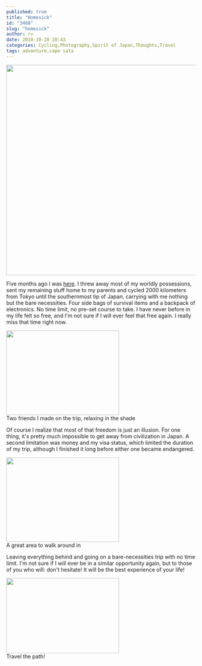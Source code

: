 ```yaml
---
published: true
title: "Homesick"
id: "3468"
slug: "homesick"
author: rv
date: 2010-10-28 20:43
categories: Cycling,Photography,Spirit of Japan,Thoughts,Travel
tags: adventure,cape sata
---
```

<a href="https://s3.amazonaws.com/cfwblog/uploads/2010/10/thetrip.jpg"><img class="aligncenter size-full wp-image-3470" title="TheTrip_800" src="https://s3.amazonaws.com/cfwblog/uploads/2010/10/thetrip_800.jpg" alt="" width="800" height="560" /></a>

Five months ago I was <a href="http://maps.google.com/?ie=UTF8&amp;ll=30.996372,130.662181&amp;spn=0.012783,0.020256&amp;t=h&amp;z=16" target="_blank">here</a>. I threw away most of my worldly possessions, sent my remaining stuff home to my parents and cycled 2000 kilometers from Tokyo until the southernmost tip of Japan, carrying with me nothing but the bare necessities. Four side bags of survival items and a backpack of electronics. No time limit, no pre-set course to take. I have never before in my life felt so free, and I'm not sure if I will ever feel that free again. I really miss that time right now.

<div class="caption">
<a href="https://s3.amazonaws.com/cfwblog/uploads/2010/10/img_4509.jpg"><img class="size-medium wp-image-3471" title="IMG_4509" src="https://s3.amazonaws.com/cfwblog/uploads/2010/10/img_4509.jpg?w=300" alt="" width="300" height="225" /></a>
<div class="caption-text">Two friends I made on the trip, relaxing in the shade</div>
</div>

Of course I realize that most of that freedom is just an illusion. For one thing, it's pretty much impossible to get away from civilization in Japan. A second limitation was money and my visa status, which limited the duration of my trip, although I finished it long before either one became endangered.

<div class="caption">
<a href="https://s3.amazonaws.com/cfwblog/uploads/2010/10/img_4518.jpg"><img class="size-medium wp-image-3472" title="IMG_4518" src="https://s3.amazonaws.com/cfwblog/uploads/2010/10/img_4518.jpg?w=300" alt="" width="300" height="225" /></a>
<div class="caption-text">A great area to walk around in</div>
</div>

Leaving everything behind and going on a bare-necessities trip with no time limit. I'm not sure if I will ever be in a similar opportunity again, but to those of you who will: don't hesitate! It will be the best experience of your life!

<div class="caption">
<a href="https://s3.amazonaws.com/cfwblog/uploads/2010/10/img_1563.jpg"><img class="size-medium wp-image-3473" title="IMG_1563" src="https://s3.amazonaws.com/cfwblog/uploads/2010/10/img_1563.jpg?w=300" alt="" width="300" height="200" /></a>
<div class="caption-text">Travel the path!</div>
</div>

&nbsp;

&nbsp;
